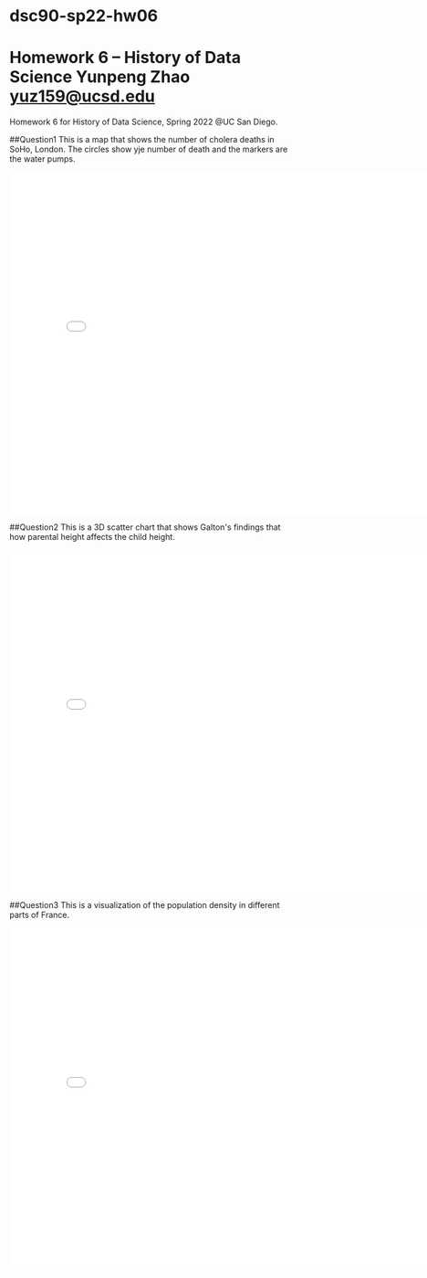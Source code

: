 # dsc90-sp22-hw06

# Homework 6 – History of Data Science Yunpeng Zhao yuz159@ucsd.edu

Homework 6 for History of Data Science, Spring 2022 @UC San Diego.

##Question1
This is a map that shows the number of cholera deaths in SoHo, London. The circles show yje number of death and the markers are the water pumps.
<iframe src='dsc90-sp22-hw06/snow-map.html' width=800 height=600 frameBorder=0></iframe>

##Question2
This is a 3D scatter chart that shows Galton's findings that how parental height affects the child height.
<iframe src='dsc90-sp22-hw06/plotly-fig.html' width=800 height=600 frameBorder=0></iframe>

##Question3
This is a visualization of the population density in different parts of France.
<iframe src='dsc90-sp22-hw06/q3.html' width=800 height=600 frameBorder=0></iframe>
